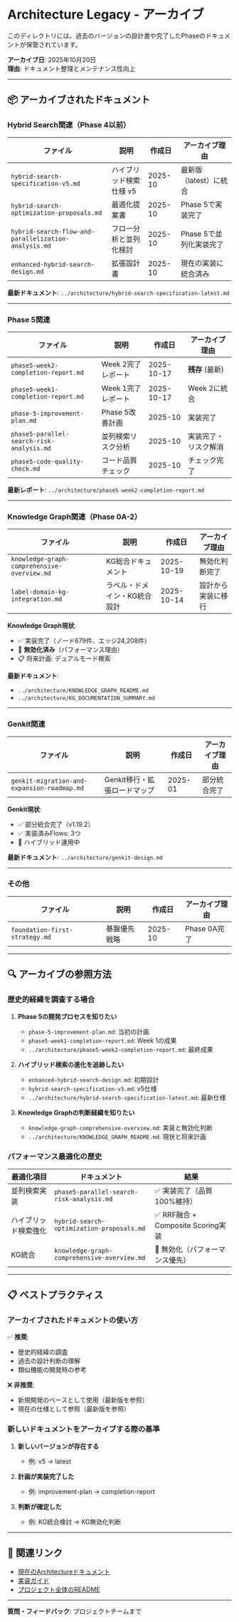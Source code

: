 # Architecture Legacy - アーカイブ

このディレクトリには、過去のバージョンの設計書や完了したPhaseのドキュメントが保管されています。

**アーカイブ日**: 2025年10月20日  
**理由**: ドキュメント整理とメンテナンス性向上

---

## 📦 アーカイブされたドキュメント

### Hybrid Search関連（Phase 4以前）

| ファイル | 説明 | 作成日 | アーカイブ理由 |
|---------|------|--------|--------------|
| `hybrid-search-specification-v5.md` | ハイブリッド検索仕様 v5 | 2025-10 | 最新版（latest）に統合 |
| `hybrid-search-optimization-proposals.md` | 最適化提案書 | 2025-10 | Phase 5で実装完了 |
| `hybrid-search-flow-and-parallelization-analysis.md` | フロー分析と並列化検討 | 2025-10 | Phase 5で並列化実装完了 |
| `enhanced-hybrid-search-design.md` | 拡張設計書 | 2025-10 | 現在の実装に統合済み |

**最新ドキュメント**: `../architecture/hybrid-search-specification-latest.md`

---

### Phase 5関連

| ファイル | 説明 | 作成日 | アーカイブ理由 |
|---------|------|--------|--------------|
| `phase5-week2-completion-report.md` | Week 2完了レポート | 2025-10-17 | **残存** (最新) |
| `phase5-week1-completion-report.md` | Week 1完了レポート | 2025-10-17 | Week 2に統合 |
| `phase-5-improvement-plan.md` | Phase 5改善計画 | 2025-10 | 実装完了 |
| `phase5-parallel-search-risk-analysis.md` | 並列検索リスク分析 | 2025-10 | 実装完了・リスク解消 |
| `phase5-code-quality-check.md` | コード品質チェック | 2025-10 | チェック完了 |

**最新レポート**: `../architecture/phase5-week2-completion-report.md`

---

### Knowledge Graph関連（Phase 0A-2）

| ファイル | 説明 | 作成日 | アーカイブ理由 |
|---------|------|--------|--------------|
| `knowledge-graph-comprehensive-overview.md` | KG総合ドキュメント | 2025-10-19 | 無効化判断完了 |
| `label-domain-kg-integration.md` | ラベル・ドメイン・KG統合設計 | 2025-10-14 | 設計から実装に移行 |

**Knowledge Graph現状**: 
- ✅ 実装完了（ノード679件、エッジ24,208件）
- 🔴 **無効化済み**（パフォーマンス理由）
- 📋 将来計画: デュアルモード検索

**最新ドキュメント**: 
- `../architecture/KNOWLEDGE_GRAPH_README.md`
- `../architecture/KG_DOCUMENTATION_SUMMARY.md`

---

### Genkit関連

| ファイル | 説明 | 作成日 | アーカイブ理由 |
|---------|------|--------|--------------|
| `genkit-migration-and-expansion-roadmap.md` | Genkit移行・拡張ロードマップ | 2025-01 | 部分統合完了 |

**Genkit現状**:
- ✅ 部分統合完了（v1.19.2）
- ✅ 実装済みFlows: 3つ
- 🔄 ハイブリッド運用中

**最新ドキュメント**: `../architecture/genkit-design.md`

---

### その他

| ファイル | 説明 | 作成日 | アーカイブ理由 |
|---------|------|--------|--------------|
| `foundation-first-strategy.md` | 基盤優先戦略 | 2025-10 | Phase 0A完了 |

---

## 🔍 アーカイブの参照方法

### 歴史的経緯を調査する場合

1. **Phase 5の開発プロセスを知りたい**
   - `phase-5-improvement-plan.md`: 当初の計画
   - `phase5-week1-completion-report.md`: Week 1の成果
   - `../architecture/phase5-week2-completion-report.md`: 最終成果

2. **ハイブリッド検索の進化を追跡したい**
   - `enhanced-hybrid-search-design.md`: 初期設計
   - `hybrid-search-specification-v5.md`: v5仕様
   - `../architecture/hybrid-search-specification-latest.md`: 最新仕様

3. **Knowledge Graphの判断経緯を知りたい**
   - `knowledge-graph-comprehensive-overview.md`: 実装と無効化判断
   - `../architecture/KNOWLEDGE_GRAPH_README.md`: 現状と将来計画

### パフォーマンス最適化の歴史

| 最適化項目 | ドキュメント | 結果 |
|----------|------------|------|
| 並列検索実装 | `phase5-parallel-search-risk-analysis.md` | ✅ 実装完了（品質100%維持） |
| ハイブリッド検索強化 | `hybrid-search-optimization-proposals.md` | ✅ RRF融合 + Composite Scoring実装 |
| KG統合 | `knowledge-graph-comprehensive-overview.md` | 🔴 無効化（パフォーマンス優先） |

---

## 📋 ベストプラクティス

### アーカイブされたドキュメントの使い方

✅ **推奨**:
- 歴史的経緯の調査
- 過去の設計判断の理解
- 類似機能の開発時の参考

❌ **非推奨**:
- 新規開発のベースとして使用（最新版を参照）
- 現在の仕様として参照（最新版を参照）

### 新しいドキュメントをアーカイブする際の基準

1. **新しいバージョンが存在する**
   - 例: v5 → latest

2. **計画が実装完了した**
   - 例: improvement-plan → completion-report

3. **判断が確定した**
   - 例: KG統合検討 → KG無効化判断

---

## 🔗 関連リンク

- [現在のArchitectureドキュメント](../architecture/)
- [実装ガイド](../implementation/)
- [プロジェクト全体のREADME](../../README.md)

---

**質問・フィードバック**: プロジェクトチームまで

